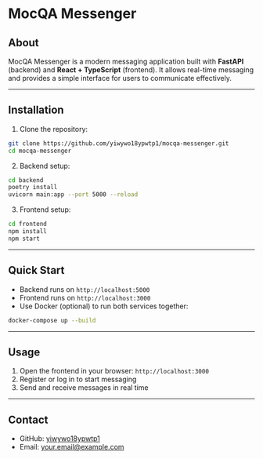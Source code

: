 # MocQA Messenger

## About

MocQA Messenger is a modern messaging application built with **FastAPI** (backend) and **React + TypeScript** (frontend).
It allows real-time messaging and provides a simple interface for users to communicate effectively.

---

## Installation

1. Clone the repository:

```bash
git clone https://github.com/yiwywo18ypwtp1/mocqa-messenger.git
cd mocqa-messenger
```

2. Backend setup:

```bash
cd backend
poetry install
uvicorn main:app --port 5000 --reload
```

3. Frontend setup:

```bash
cd frontend
npm install
npm start
```

---

## Quick Start

* Backend runs on `http://localhost:5000`
* Frontend runs on `http://localhost:3000`
* Use Docker (optional) to run both services together:

```bash
docker-compose up --build
```

---

## Usage

1. Open the frontend in your browser: `http://localhost:3000`
2. Register or log in to start messaging
3. Send and receive messages in real time

---

## Contact

* GitHub: [yiwywo18ypwtp1](https://github.com/yiwywo18ypwtp1)
* Email: [your.email@example.com](mailto:ashashasadafda@gmail.com)
